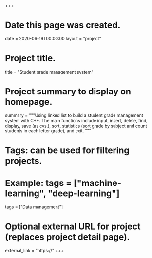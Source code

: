 +++

# Date this page was created.
date = 2020-06-19T00:00:00 layout = "project"

# Project title.
title = "Student grade management system"

# Project summary to display on homepage.
summary = """Using linked list to build a student grade management system with C++. The main functions include input, insert, delete, find, display, save (as cvs.), sort, statistics (sort grade by subject and count students in each letter grade), and exit. 
"""

# Tags: can be used for filtering projects.
# Example: tags = ["machine-learning", "deep-learning"]
tags = ["Data management"]

# Optional external URL for project (replaces project detail page).
external_link = "https://" +++
